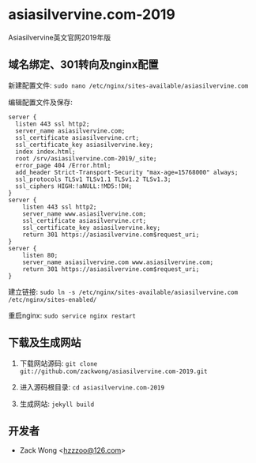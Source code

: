 asiasilvervine.com-2019
=============

Asiasilvervine英文官网2019年版


域名绑定、301转向及nginx配置
-----

新建配置文件: ``sudo nano /etc/nginx/sites-available/asiasilvervine.com``

编辑配置文件及保存: 

    server {
      listen 443 ssl http2;
      server_name asiasilvervine.com;
      ssl_certificate asiasilvervine.crt;
      ssl_certificate_key asiasilvervine.key;
      index index.html;
      root /srv/asiasilvervine.com-2019/_site;
      error_page 404 /Error.html;
      add_header Strict-Transport-Security "max-age=15768000" always;
      ssl_protocols TLSv1 TLSv1.1 TLSv1.2 TLSv1.3;
      ssl_ciphers HIGH:!aNULL:!MD5:!DH;
    }
    server {
        listen 443 ssl http2;
        server_name www.asiasilvervine.com;
        ssl_certificate asiasilvervine.crt;
        ssl_certificate_key asiasilvervine.key;
        return 301 https://asiasilvervine.com$request_uri;
    }
    server {
        listen 80;
        server_name asiasilvervine.com www.asiasilvervine.com;
        return 301 https://asiasilvervine.com$request_uri;
    }

建立链接: ``sudo ln -s /etc/nginx/sites-available/asiasilvervine.com /etc/nginx/sites-enabled/``

重启nginx: ``sudo service nginx restart``


下载及生成网站
-----

1. 下载网站源码: ``git clone git://github.com/zackwong/asiasilvervine.com-2019.git``

2. 进入源码根目录: ``cd asiasilvervine.com-2019``

3. 生成网站: ``jekyll build``


开发者
---------

* Zack Wong &lt;hzzzoo@126.com&gt;


